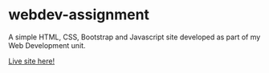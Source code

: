# webdev-assignment
A simple HTML, CSS, Bootstrap and Javascript site developed as part of my Web Development unit.

<a href="https://lahiruhet.github.io/webdev-assignment">Live site here!</a>

